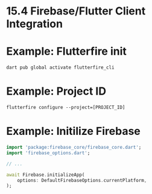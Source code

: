 # 15.4 Firebase/Flutter Client Integration

# Example: Flutterfire init

```console
dart pub global activate flutterfire_cli

```

# Example: Project ID

```console
flutterfire configure --project=[PROJECT_ID]

```

# Example: Initilize Firebase

```dart
import 'package:firebase_core/firebase_core.dart';
import 'firebase_options.dart';

// ...

await Firebase.initializeApp(
    options: DefaultFirebaseOptions.currentPlatform,
);
```


